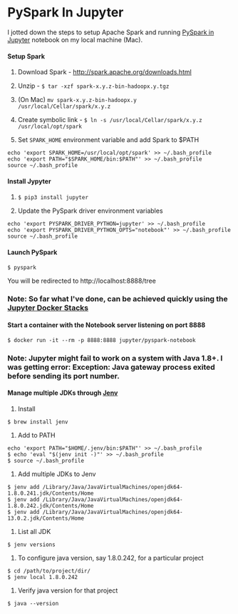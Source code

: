 # PySpark In Jupyter

I jotted down the steps to setup Apache Spark and running [PySpark in Jupyter](https://towardsdatascience.com/how-to-use-pyspark-on-your-computer-9c7180075617) notebook on my local machine (Mac).

#### Setup Spark
1. Download Spark - http://spark.apache.org/downloads.html

1. Unzip - `$ tar -xzf spark-x.y.z-bin-hadoopx.y.tgz`

1. (On Mac) `mv spark-x.y.z-bin-hadoopx.y /usr/local/Cellar/spark/x.y.z`

1. Create symbolic link - `$ ln -s /usr/local/Cellar/spark/x.y.z /usr/local/opt/spark`

1. Set `SPARK_HOME` environment variable and add Spark to $PATH
```
echo 'export SPARK_HOME=/usr/local/opt/spark' >> ~/.bash_profile
echo 'export PATH="$SPARK_HOME/bin:$PATH"' >> ~/.bash_profile
source ~/.bash_profile
```

#### Install Jypyter
1. `$ pip3 install jupyter`

1. Update the PySpark driver environment variables
```
echo 'export PYSPARK_DRIVER_PYTHON=jupyter' >> ~/.bash_profile
echo 'export PYSPARK_DRIVER_PYTHON_OPTS="notebook"' >> ~/.bash_profile
source ~/.bash_profile
```

#### Launch PySpark
```
$ pyspark
```

You will be redirected to http://localhost:8888/tree

### Note: So far what I've done, can be achieved quickly using the [Jupyter Docker Stacks](https://jupyter-docker-stacks.readthedocs.io/en/latest/index.html)

#### Start a container with the Notebook server listening on port 8888
```
$ docker run -it --rm -p 8888:8888 jupyter/pyspark-notebook
```

### Note: Jupyter might fail to work on a system with Java 1.8+. I was getting error: Exception: Java gateway process exited before sending its port number.

#### Manage multiple JDKs through [Jenv](https://github.com/jenv/jenv)

1. Install
```
$ brew install jenv
```

1. Add to PATH
```
echo 'export PATH="$HOME/.jenv/bin:$PATH"' >> ~/.bash_profile
$ echo 'eval "$(jenv init -)"' >> ~/.bash_profile
$ source ~/.bash_profile
```

1. Add multiple JDKs to Jenv
```
$ jenv add /Library/Java/JavaVirtualMachines/openjdk64-1.8.0.241.jdk/Contents/Home
$ jenv add /Library/Java/JavaVirtualMachines/openjdk64-1.8.0.242.jdk/Contents/Home
$ jenv add /Library/Java/JavaVirtualMachines/openjdk64-13.0.2.jdk/Contents/Home
```

1. List all JDK
```
$ jenv versions
```

1. To configure java version, say 1.8.0.242, for a particular project
```
$ cd /path/to/project/dir/
$ jenv local 1.8.0.242 
```

1. Verify java version for that project
```
$ java --version
```






